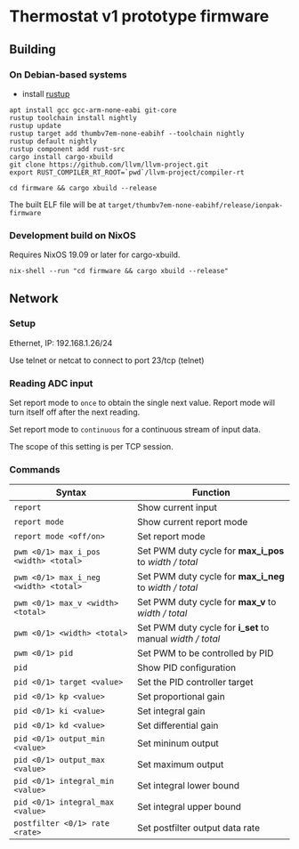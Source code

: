# Thermostat v1 prototype firmware

## Building

### On Debian-based systems

- install [rustup](https://rustup.rs/)

```shell
apt install gcc gcc-arm-none-eabi git-core
rustup toolchain install nightly
rustup update
rustup target add thumbv7em-none-eabihf --toolchain nightly
rustup default nightly
rustup component add rust-src
cargo install cargo-xbuild
git clone https://github.com/llvm/llvm-project.git
export RUST_COMPILER_RT_ROOT=`pwd`/llvm-project/compiler-rt

cd firmware && cargo xbuild --release
```

The built ELF file will be at `target/thumbv7em-none-eabihf/release/ionpak-firmware`

### Development build on NixOS

Requires NixOS 19.09 or later for cargo-xbuild.

```shell
nix-shell --run "cd firmware && cargo xbuild --release"
```

## Network

### Setup

Ethernet, IP: 192.168.1.26/24

Use telnet or netcat to connect to port 23/tcp (telnet)

### Reading ADC input

Set report mode to `once` to obtain the single next value. Report mode
will turn itself off after the next reading.

Set report mode to `continuous` for a continuous stream of input data.

The scope of this setting is per TCP session.


### Commands

| Syntax                                | Function                                                   |
| ---                                   | ---                                                        |
| `report`                              | Show current input                                         |
| `report mode`                         | Show current report mode                                   |
| `report mode <off/on>`                | Set report mode                                            |
| `pwm <0/1> max_i_pos <width> <total>` | Set PWM duty cycle for **max_i_pos** to *width / total*    |
| `pwm <0/1> max_i_neg <width> <total>` | Set PWM duty cycle for **max_i_neg** to *width / total*    |
| `pwm <0/1> max_v <width> <total>`     | Set PWM duty cycle for **max_v** to *width / total*        |
| `pwm <0/1> <width> <total>`           | Set PWM duty cycle for **i_set** to manual *width / total* |
| `pwm <0/1> pid`                       | Set PWM to be controlled by PID                            |
| `pid`                                 | Show PID configuration                                     |
| `pid <0/1> target <value>`            | Set the PID controller target                              |
| `pid <0/1> kp <value>`                | Set proportional gain                                      |
| `pid <0/1> ki <value>`                | Set integral gain                                          |
| `pid <0/1> kd <value>`                | Set differential gain                                      |
| `pid <0/1> output_min <value>`        | Set mininum output                                         |
| `pid <0/1> output_max <value>`        | Set maximum output                                         |
| `pid <0/1> integral_min <value>`      | Set integral lower bound                                   |
| `pid <0/1> integral_max <value>`      | Set integral upper bound                                   |
| `postfilter <0/1> rate <rate>`        | Set postfilter output data rate                            |

